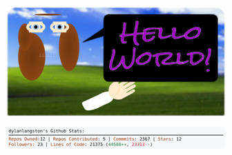<!-- 
Version 2.0.187
Built Wed Jan 15 2025 05:07:21 GMT+0000 (Coordinated Universal Time)
-->

<h1 align="center">
  <a href="https://github.com/dylanlangston/dylanlangston/tree/master/src" title="Click to View Source">
    <picture width="100%" alt="Dylan">
      <source media="(prefers-color-scheme: dark)" srcset="dylan-dark.svg?version=2.0.187">
      <img src="dylan-light.svg?version=2.0.187" alt="Dylan">
    </picture>
  </a>
</h1>

<div align="center">
  <picture width="100%" alt="Profile Info and Stats">
    <source media="(prefers-color-scheme: dark)" srcset="stats-dark.svg?version=2.0.187">
    <img src="stats-light.svg?version=2.0.187" alt="Profile Info and Stats">
  </picture>
</div>
